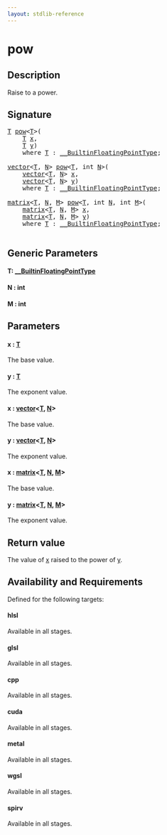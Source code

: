 ```yaml
---
layout: stdlib-reference
---
```


# pow

## Description

Raise to a power.



## Signature 

<pre>
<a href="pow.html#typeparam-T" class="code_type">T</a> <a href="pow.html">pow</a>&lt;<a href="pow.html#typeparam-T" class="code_type">T</a>&gt;(
    <a href="pow.html#typeparam-T" class="code_type">T</a> <a href="pow.html#decl-x" class="code_param">x</a>,
    <a href="pow.html#typeparam-T" class="code_type">T</a> <a href="pow.html#decl-y" class="code_param">y</a>)
    <span class='code_keyword'>where</span> <a href="pow.html#typeparam-T" class="code_type">T</a> : <a href="../interfaces/0_builtinfloatingpointtype-029hm/index.html" class="code_type">__BuiltinFloatingPointType</a>;

<a href="../types/vector/index.html" class="code_type">vector</a>&lt;<a href="pow.html#typeparam-T" class="code_type">T</a>, <a href="pow.html#decl-N" class="code_var">N</a>&gt; <a href="pow.html">pow</a>&lt;<a href="pow.html#typeparam-T" class="code_type">T</a>, <span class="code_keyword">int</span> <a href="pow.html#decl-N" class="code_var">N</a>&gt;(
    <a href="../types/vector/index.html" class="code_type">vector</a>&lt;<a href="pow.html#typeparam-T" class="code_type">T</a>, <a href="pow.html#decl-N" class="code_var">N</a>&gt; <a href="pow.html#decl-x" class="code_param">x</a>,
    <a href="../types/vector/index.html" class="code_type">vector</a>&lt;<a href="pow.html#typeparam-T" class="code_type">T</a>, <a href="pow.html#decl-N" class="code_var">N</a>&gt; <a href="pow.html#decl-y" class="code_param">y</a>)
    <span class='code_keyword'>where</span> <a href="pow.html#typeparam-T" class="code_type">T</a> : <a href="../interfaces/0_builtinfloatingpointtype-029hm/index.html" class="code_type">__BuiltinFloatingPointType</a>;

<a href="../types/matrix/index.html" class="code_type">matrix</a>&lt;<a href="pow.html#typeparam-T" class="code_type">T</a>, <a href="pow.html#decl-N" class="code_var">N</a>, <a href="pow.html#decl-M" class="code_var">M</a>&gt; <a href="pow.html">pow</a>&lt;<a href="pow.html#typeparam-T" class="code_type">T</a>, <span class="code_keyword">int</span> <a href="pow.html#decl-N" class="code_var">N</a>, <span class="code_keyword">int</span> <a href="pow.html#decl-M" class="code_var">M</a>&gt;(
    <a href="../types/matrix/index.html" class="code_type">matrix</a>&lt;<a href="pow.html#typeparam-T" class="code_type">T</a>, <a href="pow.html#decl-N" class="code_var">N</a>, <a href="pow.html#decl-M" class="code_var">M</a>&gt; <a href="pow.html#decl-x" class="code_param">x</a>,
    <a href="../types/matrix/index.html" class="code_type">matrix</a>&lt;<a href="pow.html#typeparam-T" class="code_type">T</a>, <a href="pow.html#decl-N" class="code_var">N</a>, <a href="pow.html#decl-M" class="code_var">M</a>&gt; <a href="pow.html#decl-y" class="code_param">y</a>)
    <span class='code_keyword'>where</span> <a href="pow.html#typeparam-T" class="code_type">T</a> : <a href="../interfaces/0_builtinfloatingpointtype-029hm/index.html" class="code_type">__BuiltinFloatingPointType</a>;

</pre>

## Generic Parameters

####  <a id="typeparam-T"></a>T: [\_\_BuiltinFloatingPointType](../interfaces/0_builtinfloatingpointtype-029hm/index.html)
####  <a id="decl-N"></a>N  : int
####  <a id="decl-M"></a>M  : int

## Parameters

####  <a id="decl-x"></a>x  : [T](pow.html#typeparam-T)
The base value.

####  <a id="decl-y"></a>y  : [T](pow.html#typeparam-T)
The exponent value.

####  <a id="decl-x"></a>x  : [vector](../types/vector/index.html)\<[T](../types/vector/index.html#typeparam-T), [N](../types/vector/index.html#decl-N)\>
The base value.

####  <a id="decl-y"></a>y  : [vector](../types/vector/index.html)\<[T](../types/vector/index.html#typeparam-T), [N](../types/vector/index.html#decl-N)\>
The exponent value.

####  <a id="decl-x"></a>x  : [matrix](../types/matrix/index.html)\<[T](../types/matrix/t-0.html), [N](../types/matrix/index.html#decl-N), [M](../types/matrix/index.html#decl-M)\>
The base value.

####  <a id="decl-y"></a>y  : [matrix](../types/matrix/index.html)\<[T](../types/matrix/t-0.html), [N](../types/matrix/index.html#decl-N), [M](../types/matrix/index.html#decl-M)\>
The exponent value.


## Return value
The value of <span class='code'><a href="pow.html#decl-x" class="code_param">x</a></span> raised to the power of <span class='code'><a href="pow.html#decl-y" class="code_param">y</a></span>.


## Availability and Requirements

Defined for the following targets:

#### hlsl
Available in all stages.

#### glsl
Available in all stages.

#### cpp
Available in all stages.

#### cuda
Available in all stages.

#### metal
Available in all stages.

#### wgsl
Available in all stages.

#### spirv
Available in all stages.



